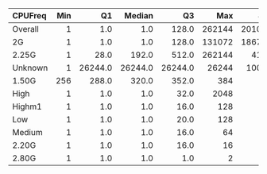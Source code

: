 | CPUFreq   |   Min |      Q1 |   Median |      Q3 |    Max |    Jobs |     Nodeh |   PercentUse |   Users |   Projects |
|:----------|------:|--------:|---------:|--------:|-------:|--------:|----------:|-------------:|--------:|-----------:|
| Overall   |     1 |     1.0 |      1.0 |   128.0 | 262144 | 2010704 | 3960032.1 |        100.0 |     800 |        118 |
| 2G        |     1 |     1.0 |      1.0 |   128.0 | 131072 | 1867403 | 2771072.8 |         70.0 |     711 |        114 |
| 2.25G     |     1 |    28.0 |    192.0 |   512.0 | 262144 |   41659 | 1156368.0 |         29.2 |     134 |         28 |
| Unknown   |     1 | 26244.0 |  26244.0 | 26244.0 |  26244 |  100945 |   32584.6 |          0.8 |      15 |         12 |
| 1.50G     |   256 |   288.0 |    320.0 |   352.0 |    384 |       2 |       4.0 |          0.0 |       2 |          2 |
| High      |     1 |     1.0 |      1.0 |    32.0 |   2048 |     224 |       1.5 |          0.0 |       2 |          1 |
| Highm1    |     1 |     1.0 |      1.0 |    16.0 |    128 |     332 |       0.8 |          0.0 |       1 |          1 |
| Low       |     1 |     1.0 |      1.0 |    20.0 |    128 |      72 |       0.2 |          0.0 |       1 |          1 |
| Medium    |     1 |     1.0 |      1.0 |    16.0 |     64 |      24 |       0.0 |          0.0 |       1 |          1 |
| 2.20G     |     1 |     1.0 |      1.0 |    16.0 |     16 |       7 |       0.0 |          0.0 |       1 |          1 |
| 2.80G     |     1 |     1.0 |      1.0 |     1.0 |      2 |      36 |       0.0 |          0.0 |       3 |          2 |
